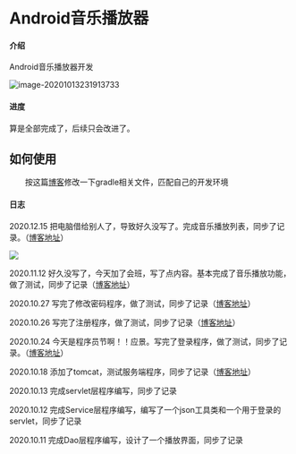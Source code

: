 # Android音乐播放器

#### 介绍

Android音乐播放器开发

![image-20201013231913733](https://github.com/SJcun/AndroidMusicPlayer/tree/main/README.assets/image-20201013231913733.png)

#### 进度

算是全部完成了，后续只会改进了。

## 如何使用

&emsp;&emsp;按这篇[博客](https://blog.csdn.net/a34927341/article/details/52949842)修改一下gradle相关文件，匹配自己的开发环境

#### 日志

2020.12.15 把电脑借给别人了，导致好久没写了。完成音乐播放列表，同步了记录。（[博客地址](https://blog.csdn.net/cun_king/article/details/111243881)）

![](https://github.com/SJcun/AndroidMusicPlayer/tree/main/README.assets/123.gif)

2020.11.12 好久没写了，今天加了会班，写了点内容。基本完成了音乐播放功能，做了测试，同步了记录（[博客地址](https://blog.csdn.net/cun_king/article/details/109663561)）

2020.10.27 写完了修改密码程序，做了测试，同步了记录（[博客地址](https://blog.csdn.net/cun_king/article/details/109321791)）

2020.10.26  写完了注册程序，做了测试，同步了记录（[博客地址](https://blog.csdn.net/cun_king/article/details/109299421)）

2020.10.24  今天是程序员节啊！！应景。写完了登录程序，做了测试，同步了记录。（[博客地址](https://blog.csdn.net/cun_king/article/details/109262965)）

2020.10.18  添加了tomcat，测试服务端程序，同步了记录（[博客地址](https://blog.csdn.net/cun_king/article/details/109062534)）

2020.10.13   完成servlet层程序编写，同步了记录

2020.10.12   完成Service层程序编写，编写了一个json工具类和一个用于登录的servlet，同步了记录

2020.10.11   完成Dao层程序编写，设计了一个播放界面，同步了记录